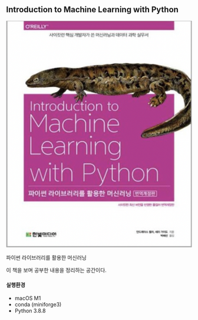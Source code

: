 ## Introduction to Machine Learning with Python 

 
![Book 표지](./img/book.png)


파이썬 라이브러리를 활용한 머신러닝 



이 책을 보며 공부한 내용을 정리하는 공간이다.



#### 실행환경
- macOS M1
- conda (miniforge3)
- Python 3.8.8
